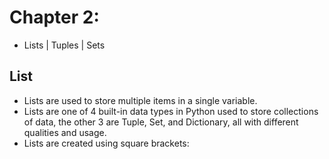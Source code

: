 # Chapter 2:
- Lists | Tuples | Sets </br>

## List
- Lists are used to store multiple items in a single variable. </br>
- Lists are one of 4 built-in data types in Python used to store collections of data, the other 3 are Tuple, Set, and Dictionary, all with different qualities and usage. </br>
- Lists are created using square brackets: </br>
